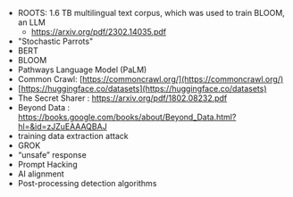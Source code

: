 - ROOTS: 1.6 TB multilingual text corpus, which was used to train BLOOM, an LLM
	- https://arxiv.org/pdf/2302.14035.pdf
- "Stochastic Parrots"
- BERT
- BLOOM
- Pathways Language Model (PaLM)
- Common Crawl: [https://commoncrawl.org/](https://commoncrawl.org/)
- [https://huggingface.co/datasets](https://huggingface.co/datasets)
- The Secret Sharer : https://arxiv.org/pdf/1802.08232.pdf
- Beyond Data : https://books.google.com/books/about/Beyond_Data.html?hl=&id=zJZuEAAAQBAJ
- training data extraction attack
- GROK
- “unsafe” response
- Prompt Hacking
- AI alignment
- Post-processing detection algorithms